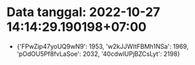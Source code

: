 # Data tanggal: 2022-10-27 14:14:29.190198+07:00

* {'FPwZip47yoUQ9wN9': 1953, 'w2kJJWItFBMh1NSa': 1969, 'pOdOU5Pf8fvLaSoe': 2032, '40cdwlUPjBZCsLyt': 2198}
